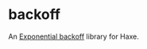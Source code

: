 # backoff

An [Exponential backoff](https://en.wikipedia.org/wiki/Exponential_backoff) library for Haxe.
